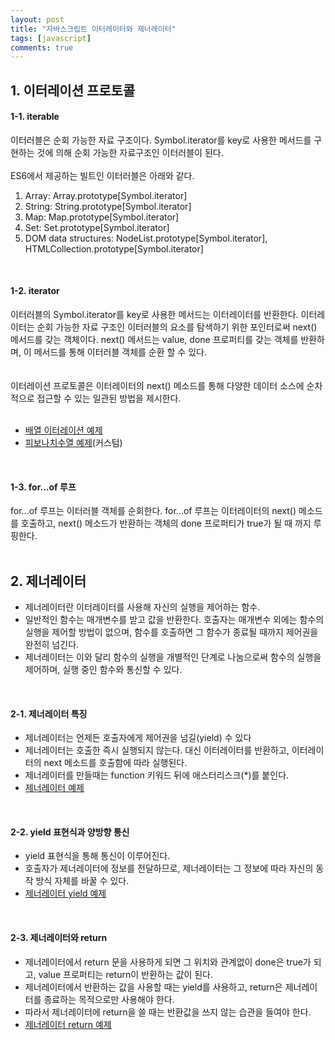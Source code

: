 ```yaml
---
layout: post
title: "자바스크립트 이터레이터와 제너레이터"
tags: [javascript]
comments: true
---
```


## 1. 이터레이션 프로토콜  
#### 1-1. iterable
이터러블은 순회 가능한 자료 구조이다. Symbol.iterator를 key로 사용한 메서드를 구현하는 것에 의해 순회 가능한 자료구조인 이터러블이 된다.  
<br/>
ES6에서 제공하는 빌트인 이터러블은 아래와 같다.
1. Array: Array.prototype[Symbol.iterator]
2. String: String.prototype[Symbol.iterator]
3. Map: Map.prototype[Symbol.iterator]
4. Set: Set.prototype[Symbol.iterator]
5. DOM data structures: NodeList.prototype[Symbol.iterator], HTMLCollection.prototype[Symbol.iterator]
<br/>

#### 1-2. iterator
이터러블의 Symbol.iterator를 key로 사용한 메서드는 이터레이터를 반환한다. 이터레이터는 순회 가능한 자료 구조인 이터러블의 요소를 탐색하기 위한 포인터로써 next() 메서드를 갖는 객체이다. next() 메서드는 value, done 프로퍼티를 갖는 객체를 반환하며, 이 메서드를 통해 이터러블 객체를 순환 할 수 있다.  
<br/>
<br/>
이터레이션 프로토콜은 이터레이터의 next() 메소드를 통해 다양한 데이터 소스에 순차적으로 접근할 수 있는 일관된 방법을 제시한다.  
<br/>
- [배열 이터레이션 예제](https://github.com/yoojh9/learning-javascript-example/blob/master/ch12/iteration-protocol-test.js)  
- [피보나치수열 예제](https://github.com/yoojh9/learning-javascript-example/blob/master/ch12/fibonacci-test.js)(커스텀)  
<br/>

#### 1-3. for...of 루프
for...of 루프는 이터러블 객체를 순회한다. for...of 루프는 이터레이터의 next() 메소드를 호출하고, next() 메소드가 반환하는 객체의 done 프로퍼티가 true가 될 때 까지 루핑한다.
<br/>
<br/>

## 2. 제너레이터
- 제너레이터란 이터레이터를 사용해 자신의 실행을 제어하는 함수.
- 일반적인 함수는 매개변수를 받고 값을 반환한다. 호출자는 매개변수 외에는 함수의 실행을 제어할 방법이 없으며, 함수를 호출하면 그 함수가 종료될 때까지 제어권을 완전히 넘긴다.
- 제너레이터는 이와 달리 함수의 실행을 개별적인 단계로 나눔으로써 함수의 실행을 제어하며, 실행 중인 함수와 통신할 수 있다.  
<br>

#### 2-1. 제너레이터 특징
- 제너레이터는 언제든 호출자에게 제어권을 넘길(yield) 수 있다
- 제너레이터는 호출한 즉시 실행되지 않는다. 대신 이터레이터를 반환하고, 이터레이터의 next 메소드를 호출함에 따라 실행된다.
- 제너레이터를 만들때는 function 키워드 뒤에 애스터리스크(*)를 붙인다.
- [제너레이터 예제](https://github.com/yoojh9/learning-javascript-example/blob/master/ch12/generator-test.js)  
<br/>

#### 2-2. yield 표현식과 양방향 통신
- yield 표현식을 통해 통신이 이루어진다.
- 호출자가 제너레이터에 정보를 전달하므로, 제너레이터는 그 정보에 따라 자신의 동작 방식 자체를 바꿀 수 있다.  
- [제너레이터 yield 예제](https://github.com/yoojh9/learning-javascript-example/blob/master/ch12/yield-test.js)  
<br/>

#### 2-3. 제너레이터와 return
- 제너레이터에서 return 문을 사용하게 되면 그 위치와 관계없이 done은 true가 되고, value 프로퍼티는 return이 반환하는 값이 된다.
- 제너레이터에서 반환하는 값을 사용할 때는 yield를 사용하고, return은 제너레이터를 종료하는 목적으로만 사용해야 한다.
- 따라서 제너레이터에 return을 쓸 때는 반환값을 쓰지 않는 습관을 들여야 한다.  
- [제너레이터 return 예제](https://github.com/yoojh9/learning-javascript-example/blob/master/ch12/return-test.js)  